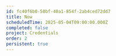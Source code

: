 ```yaml
---
id: fc40f6b0-50bf-40a1-854f-2ab4ced72dd7
title: Now
scheduledTime: 2025-05-04T09:00:00.000Z
completed: false
project: Credentials
order: 2
persistent: true
---
```


